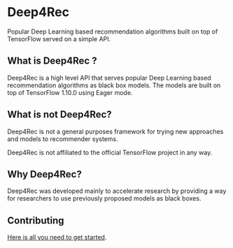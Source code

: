 # Deep4Rec

Popular Deep Learning based recommendation algorithms built on top of TensorFlow served on a simple API.

## What is Deep4Rec ?

Deep4Rec is a high level API that serves popular Deep Learning based recommendation algorithms as black box models. The models are built on top of TensorFlow 1.10.0 using Eager mode.

## What is not Deep4Rec?

Deep4Rec is not a general purposes framework for trying new approaches and models to recommender systems.

Deep4Rec is not affiliated to the official TensorFlow project in any way.

## Why Deep4Rec?

Deep4Rec was developed mainly to accelerate research by providing a way for researchers to use previously proposed models as black boxes.

## Contributing

[Here is all you need to get started](CONTRIBUTE.md).
